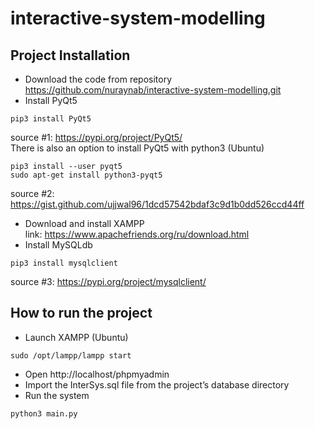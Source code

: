 # interactive-system-modelling
## Project Installation
- Download the code from repository https://github.com/nuraynab/interactive-system-modelling.git 
- Install PyQt5   
```
pip3 install PyQt5
```   
  source #1: https://pypi.org/project/PyQt5/   
  There is also an option to install PyQt5 with python3 (Ubuntu)  
```
pip3 install --user pyqt5  
sudo apt-get install python3-pyqt5
```
  source #2: https://gist.github.com/ujjwal96/1dcd57542bdaf3c9d1b0dd526ccd44ff   
- Download and install XAMPP   
link: https://www.apachefriends.org/ru/download.html   
- Install MySQLdb  
```
pip3 install mysqlclient
```
source #3: https://pypi.org/project/mysqlclient/ 
## How to run the project
- Launch XAMPP (Ubuntu)  
```
sudo /opt/lampp/lampp start
```
- Open http://localhost/phpmyadmin   
- Import the InterSys.sql file from the project’s database directory
- Run the system 
```
python3 main.py
```

